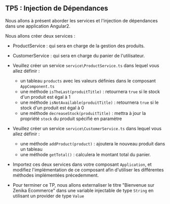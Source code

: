 ## TP5 : Injection de Dépendances

Nous allons à présent aborder les services et l'injection de dépendances dans une application Angular2.

Nous allons créer deux services :

- ProductService : qui sera en charge de la gestion des produits.
- CustomerService : qui sera en charge du panier de l'utilisateur.

- Veuillez créer un service `service\ProductService.ts` dans lequel vous allez définir :
	- un tableau `products` avec les valeurs définies dans le composant `AppComponent.ts`
	- une méthode `isTheLast(produitTitle)` : retournera `true` si le stock d'un produit est égal à 1
	- une méthode `isNotAvailable(produitTitle)` : retournera `true` si le stock d'un produit est égal à 0
	- une méthode `decreaseStock(produitTitle)` : mettra à jour la propriété `stock` du produit spécifié en paramètre

- Veuillez créer un service `service\CustomerService.ts` dans lequel vous allez définir :
	- une méthode `addProduct(product)` : ajoutera le nouveau produit dans un tableau
	- une méthode `getTotal()` : calculera le montant total du panier.

- Importez ces deux services dans votre composant `Application`, et modifiez l'implémentation de ce composant afin d'utiliser les différentes méthodes implémentées précedemment.

- Pour terminer ce TP, nous allons externaliser le titre "Bienvenue sur Zenika Ecommerce" dans une variable injectable de type `String` en utilisant un provider de type `Value` 
